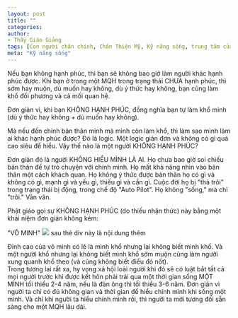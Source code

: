 ```yaml
---
layout: post
title: ""
categories:
author:
- Thầy Giáo Giảng
tags: [Con người chân chính, Chân Thiện Mỹ, Kỹ năng sống, trung tâm của chính mình]
meta: "Kỹ năng sống"
---
```

Nếu bạn không hạnh phúc, thì bạn sẽ không bao giờ làm người khác hạnh phúc được. Khi bạn ở trong một MQH trong trạng thái CHƯA hạnh phúc, thì sớm hay muộn, dù muốn hay không, dù ý thức hay không, bạn cũng làm khổ đối phương và cả mối quan hệ.

Đơn giản vì, khi bạn KHÔNG HẠNH PHÚC, đồng nghĩa bạn tự làm khổ mình (dù ý thức hay không + dù muốn hay không).

Mà nếu đến chính bản thân mình mà mình còn làm khổ, thì làm sao mình làm ai khác hạnh phúc được? Đó là logic. Một logic giản đơn và không có gì quá cao siêu để hiểu.
Vậy thế nào là một người KHÔNG HẠNH PHÚC?

Đơn giản đó là người KHÔNG HIỂU MÌNH LÀ AI. Họ chưa bao giờ soi chiếu bản thân để tự trò chuyện với chính mình. Họ mất khả năng nhìn vào bản thân một cách khách quan. Họ không ý thức được bản thân họ có gì và không có gì, mạnh gì và yếu gì, thiếu gì và cần gì. Cuộc đời họ bị "thả trôi" trong trạng thái bị động, trong chế độ "Auto Pilot". Họ không "sống," mà chỉ "trôi." Vân vân.

Phật giáo gọi sự KHÔNG HẠNH PHÚC (do thiếu nhận thức) này bằng một khái niệm đơn giản không kém:

"VÔ MINH" 
<img src="https://scontent.fhan5-8.fna.fbcdn.net/v/t39.30808-6/273946264_759224498378119_8411146475077642304_n.jpg?_nc_cat=110&ccb=1-5&_nc_sid=730e14&_nc_ohc=6NpMaFVQ69AAX9jcBNB&_nc_ht=scontent.fhan5-8.fna&oh=00_AT_vaVfOQoA9MJ8gHQktc7eqJAwuS84MwLVy0-u78nCq0Q&oe=62218A64" /><!--excerpt.s-->
sau thẻ div này là nội dung thêm
<div class="post-copyright"><div class="content">Đỉnh cao của vô minh có lẽ là mình khổ nhưng lại không biết mình khổ. Và một người khổ nhưng lại không biết mình khổ sớm muộn cũng làm người xung quanh khổ theo (và cũng không biết điều đó nốt).</div></div>
<div class="post-copyright"><div class="content">Trong tương lai rất xa, hy vọng xã hội loài người khi đó sẽ có luật bắt tất cả mọi người trước khi được kết hôn phải trải qua một thời gian sống MỘT MÌNH tối thiểu 2-4 năm, nếu là đàn ông thì tối thiểu 3-6 năm. Đơn giản vì người ta chỉ có đủ không gian và thời gian để hiểu chính mình khi sống một mình. Và chỉ khi người ta hiểu chính mình rồi, thì người ta mới tương đối sẵn sàng cho một MQH lâu dài.</div></div>